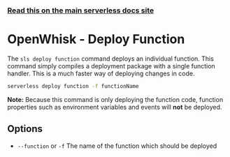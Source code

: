 <!--
title: Serverless Framework Commands - Apache OpenWhisk - Deploy Function
menuText: deploy function
menuOrder: 5
description: Deploy your Apache OpenWhisk functions quickly
layout: Doc
-->

<!-- DOCS-SITE-LINK:START automatically generated  -->

### [Read this on the main serverless docs site](https://www.serverless.com/framework/docs/providers/openwhisk/cli-reference/deploy-function)

<!-- DOCS-SITE-LINK:END -->

# OpenWhisk - Deploy Function

The `sls deploy function` command deploys an individual function. This command simply compiles a deployment package with a single function handler. This is a much faster way of deploying changes in code.

```bash
serverless deploy function -f functionName
```

**Note:** Because this command is only deploying the function code, function
properties such as environment variables and events will **not** be deployed.

## Options

- `--function` or `-f` The name of the function which should be deployed
